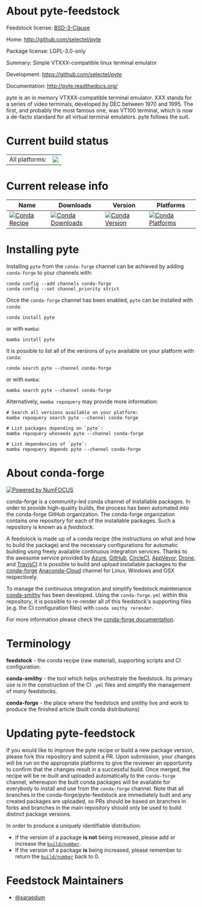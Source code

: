 About pyte-feedstock
====================

Feedstock license: [BSD-3-Clause](https://github.com/conda-forge/pyte-feedstock/blob/main/LICENSE.txt)

Home: http://github.com/selectel/pyte

Package license: LGPL-3.0-only

Summary: Simple VTXXX-compatible linux terminal emulator

Development: https://github.com/selectel/pyte

Documentation: http://pyte.readthedocs.org/

pyte is an in memory VTXXX-compatible terminal emulator. XXX stands for a
series of video terminals, developed by DEC between 1970 and 1995. The
first, and probably the most famous one, was VT100 terminal, which is now a
de-facto standard for all virtual terminal emulators. pyte follows the
suit.


Current build status
====================


<table><tr><td>All platforms:</td>
    <td>
      <a href="https://dev.azure.com/conda-forge/feedstock-builds/_build/latest?definitionId=7296&branchName=main">
        <img src="https://dev.azure.com/conda-forge/feedstock-builds/_apis/build/status/pyte-feedstock?branchName=main">
      </a>
    </td>
  </tr>
</table>

Current release info
====================

| Name | Downloads | Version | Platforms |
| --- | --- | --- | --- |
| [![Conda Recipe](https://img.shields.io/badge/recipe-pyte-green.svg)](https://anaconda.org/conda-forge/pyte) | [![Conda Downloads](https://img.shields.io/conda/dn/conda-forge/pyte.svg)](https://anaconda.org/conda-forge/pyte) | [![Conda Version](https://img.shields.io/conda/vn/conda-forge/pyte.svg)](https://anaconda.org/conda-forge/pyte) | [![Conda Platforms](https://img.shields.io/conda/pn/conda-forge/pyte.svg)](https://anaconda.org/conda-forge/pyte) |

Installing pyte
===============

Installing `pyte` from the `conda-forge` channel can be achieved by adding `conda-forge` to your channels with:

```
conda config --add channels conda-forge
conda config --set channel_priority strict
```

Once the `conda-forge` channel has been enabled, `pyte` can be installed with `conda`:

```
conda install pyte
```

or with `mamba`:

```
mamba install pyte
```

It is possible to list all of the versions of `pyte` available on your platform with `conda`:

```
conda search pyte --channel conda-forge
```

or with `mamba`:

```
mamba search pyte --channel conda-forge
```

Alternatively, `mamba repoquery` may provide more information:

```
# Search all versions available on your platform:
mamba repoquery search pyte --channel conda-forge

# List packages depending on `pyte`:
mamba repoquery whoneeds pyte --channel conda-forge

# List dependencies of `pyte`:
mamba repoquery depends pyte --channel conda-forge
```


About conda-forge
=================

[![Powered by
NumFOCUS](https://img.shields.io/badge/powered%20by-NumFOCUS-orange.svg?style=flat&colorA=E1523D&colorB=007D8A)](https://numfocus.org)

conda-forge is a community-led conda channel of installable packages.
In order to provide high-quality builds, the process has been automated into the
conda-forge GitHub organization. The conda-forge organization contains one repository
for each of the installable packages. Such a repository is known as a *feedstock*.

A feedstock is made up of a conda recipe (the instructions on what and how to build
the package) and the necessary configurations for automatic building using freely
available continuous integration services. Thanks to the awesome service provided by
[Azure](https://azure.microsoft.com/en-us/services/devops/), [GitHub](https://github.com/),
[CircleCI](https://circleci.com/), [AppVeyor](https://www.appveyor.com/),
[Drone](https://cloud.drone.io/welcome), and [TravisCI](https://travis-ci.com/)
it is possible to build and upload installable packages to the
[conda-forge](https://anaconda.org/conda-forge) [Anaconda-Cloud](https://anaconda.org/)
channel for Linux, Windows and OSX respectively.

To manage the continuous integration and simplify feedstock maintenance
[conda-smithy](https://github.com/conda-forge/conda-smithy) has been developed.
Using the ``conda-forge.yml`` within this repository, it is possible to re-render all of
this feedstock's supporting files (e.g. the CI configuration files) with ``conda smithy rerender``.

For more information please check the [conda-forge documentation](https://conda-forge.org/docs/).

Terminology
===========

**feedstock** - the conda recipe (raw material), supporting scripts and CI configuration.

**conda-smithy** - the tool which helps orchestrate the feedstock.
                   Its primary use is in the construction of the CI ``.yml`` files
                   and simplify the management of *many* feedstocks.

**conda-forge** - the place where the feedstock and smithy live and work to
                  produce the finished article (built conda distributions)


Updating pyte-feedstock
=======================

If you would like to improve the pyte recipe or build a new
package version, please fork this repository and submit a PR. Upon submission,
your changes will be run on the appropriate platforms to give the reviewer an
opportunity to confirm that the changes result in a successful build. Once
merged, the recipe will be re-built and uploaded automatically to the
`conda-forge` channel, whereupon the built conda packages will be available for
everybody to install and use from the `conda-forge` channel.
Note that all branches in the conda-forge/pyte-feedstock are
immediately built and any created packages are uploaded, so PRs should be based
on branches in forks and branches in the main repository should only be used to
build distinct package versions.

In order to produce a uniquely identifiable distribution:
 * If the version of a package **is not** being increased, please add or increase
   the [``build/number``](https://docs.conda.io/projects/conda-build/en/latest/resources/define-metadata.html#build-number-and-string).
 * If the version of a package **is** being increased, please remember to return
   the [``build/number``](https://docs.conda.io/projects/conda-build/en/latest/resources/define-metadata.html#build-number-and-string)
   back to 0.

Feedstock Maintainers
=====================

* [@saraedum](https://github.com/saraedum/)


